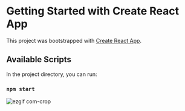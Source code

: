 # Getting Started with Create React App

This project was bootstrapped with [Create React App](https://github.com/facebook/create-react-app).

## Available Scripts

In the project directory, you can run:

### `npm start`

![ezgif com-crop](https://user-images.githubusercontent.com/104288884/224127871-3fcbc4eb-537c-48d8-befd-9dbe898281e4.gif)
